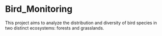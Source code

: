# Bird_Monitoring
This project aims to analyze the distribution and diversity of bird species in two distinct ecosystems: forests and grasslands.

